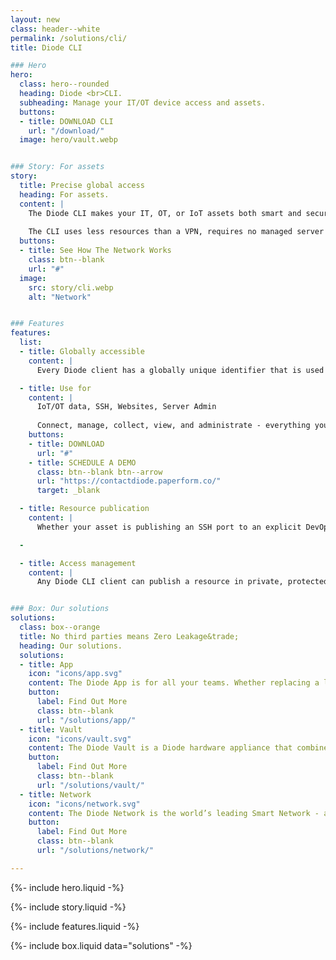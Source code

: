 ```yaml
---
layout: new
class: header--white
permalink: /solutions/cli/
title: Diode CLI

### Hero
hero:
  class: hero--rounded
  heading: Diode <br>CLI.
  subheading: Manage your IT/OT device access and assets.
  buttons:
  - title: DOWNLOAD CLI
    url: "/download/"
  image: hero/vault.webp


### Story: For assets
story:
  title: Precise global access
  heading: For assets.
  content: |
    The Diode CLI makes your IT, OT, or IoT assets both smart and secure. Every CLI-enabled asset is globally accessible to authorized parties and is 256-bit E2EE secured.
  
    The CLI uses less resources than a VPN, requires no managed server infrastructure (VPN cloud), and is more secure - it brings the power of the Diode Network to your edge devices.
  buttons:
  - title: See How The Network Works
    class: btn--blank
    url: "#"
  image:
    src: story/cli.webp
    alt: "Network"


### Features
features:
  list:
  - title: Globally accessible
    content: |
      Every Diode client has a globally unique identifier that is used for security and routing. The Diode CLI “lights up” your device, making it accessible from anywhere in the world while securing it to only the resources you’ve authorized to access it. It becomes globally accessible while being more secure than a local network. 

  - title: Use for
    content: |
      IoT/OT data, SSH, Websites, Server Admin
  
      Connect, manage, collect, view, and administrate - everything you wish you could do with your IT and OT assets.
    buttons:
    - title: DOWNLOAD
      url: "#"
    - title: SCHEDULE A DEMO
      class: btn--blank btn--arrow
      url: "https://contactdiode.paperform.co/"
      target: _blank

  - title: Resource publication
    content: |
      Whether your asset is publishing an SSH port to an explicit DevOps allow-list, an IoT API in a zero trust data fabric, or a website to the world, the CLI makes it easy. Publishing a resource with the CLI allows you to isolate the rest of the system, saving IT time and resources that would otherwise be spent on system maintenance.

  -

  - title: Access management
    content: |
      Any Diode CLI client can publish a resource in private, protected, or public mode. By using the protected mode, an ad hoc zero trust perimeter is created that contains the asset, and makes it easy to manage access to it on a group level. 


### Box: Our solutions
solutions:
  class: box--orange
  title: No third parties means Zero Leakage&trade;
  heading: Our solutions.
  solutions:
  - title: App
    icon: "icons/app.svg"
    content: The Diode App is for all your teams. Whether replacing a leaky chat app, sharing files E2EE, securing a simple dashboard, or deploying advanced OT assets, this app unlocks the power of Diode for people.
    button:
      label: Find Out More
      class: btn--blank
      url: "/solutions/app/"
  - title: Vault
    icon: "icons/vault.svg"
    content: The Diode Vault is a Diode hardware appliance that combines both the App features and the CLI features in a small box. 24-7 availability, backup, and geo-access for your team and assets.
    button:
      label: Find Out More
      class: btn--blank
      url: "/solutions/vault/"
  - title: Network
    icon: "icons/network.svg"
    content: The Diode Network is the world’s leading Smart Network - a new generation of zero trust software defined networks based on hardened blockchain technology. Think ad hoc E2EE perimeters.
    button:
      label: Find Out More
      class: btn--blank
      url: "/solutions/network/"

---
```


{%- include hero.liquid -%}

{%- include story.liquid -%}

{%- include features.liquid -%}

{%- include box.liquid data="solutions" -%}